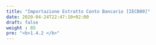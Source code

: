 ```yaml
---
title: "Importazione Estratto Conto Bancario [IECB00]"
date: 2020-04-24T22:47:10+02:00
draft: false
weight : 85
pre: "<b>1.4.2 </b>"
---
```




